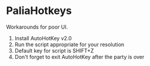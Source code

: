 # PaliaHotkeys
Workarounds for poor UI.

1. Install AutoHotKey v2.0
2. Run the script appropriate for your resolution
3. Default key for script is SHIFT+Z
4. Don't forget to exit AutoHotKey after the party is over
